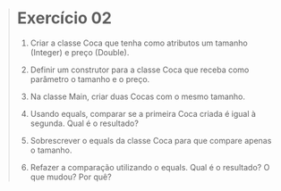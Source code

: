 > # Exercício 02
> 
> 1. Criar a classe Coca que tenha como atributos um tamanho (Integer) e preço (Double). 
> 
> 2. Definir um construtor para a classe Coca que receba como parâmetro o tamanho e o preço. 
> 
> 3. Na classe Main, criar duas Cocas com o mesmo tamanho. 
> 
> 4. Usando equals, comparar se a primeira Coca criada é igual à segunda. Qual é o resultado? 
> 
> 5. Sobrescrever o equals da classe Coca para que compare apenas o tamanho. 
> 
> 6. Refazer a comparação utilizando o equals. Qual é o resultado? O que mudou? Por quê?